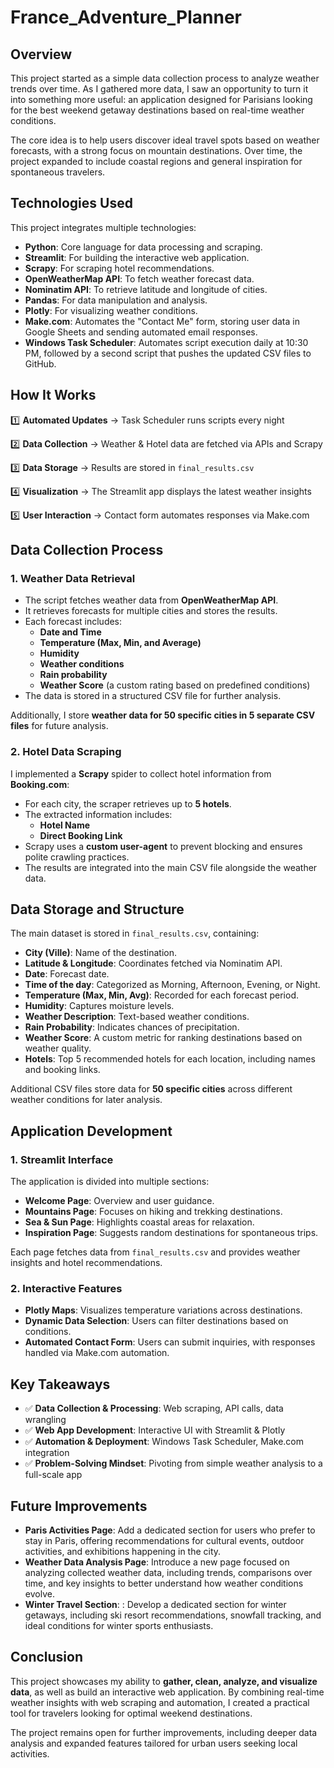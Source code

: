 # France_Adventure_Planner


## Overview
This project started as a simple data collection process to analyze weather trends over time. As I gathered more data, I saw an opportunity to turn it into something more useful: an application designed for Parisians looking for the best weekend getaway destinations based on real-time weather conditions.

The core idea is to help users discover ideal travel spots based on weather forecasts, with a strong focus on mountain destinations. Over time, the project expanded to include coastal regions and general inspiration for spontaneous travelers.

## Technologies Used
This project integrates multiple technologies:

- **Python**: Core language for data processing and scraping.
- **Streamlit**: For building the interactive web application.
- **Scrapy**: For scraping hotel recommendations.
- **OpenWeatherMap API**: To fetch weather forecast data.
- **Nominatim API**: To retrieve latitude and longitude of cities.
- **Pandas**: For data manipulation and analysis.
- **Plotly**: For visualizing weather conditions.
- **Make.com**: Automates the "Contact Me" form, storing user data in Google Sheets and sending automated email responses.
- **Windows Task Scheduler**: Automates script execution daily at 10:30 PM, followed by a second script that pushes the updated CSV files to GitHub.

## How It Works

1️⃣ **Automated Updates** → Task Scheduler runs scripts every night 

2️⃣ **Data Collection** → Weather & Hotel data are fetched via APIs and Scrapy   

3️⃣ **Data Storage** → Results are stored in `final_results.csv` 

4️⃣ **Visualization** → The Streamlit app displays the latest weather insights  

5️⃣ **User Interaction** → Contact form automates responses via Make.com  

## Data Collection Process

### 1. Weather Data Retrieval
- The script fetches weather data from **OpenWeatherMap API**.
- It retrieves forecasts for multiple cities and stores the results.
- Each forecast includes:
  - **Date and Time**
  - **Temperature (Max, Min, and Average)**
  - **Humidity**
  - **Weather conditions**
  - **Rain probability**
  - **Weather Score** (a custom rating based on predefined conditions)
- The data is stored in a structured CSV file for further analysis.

Additionally, I store **weather data for 50 specific cities in 5 separate CSV files** for future analysis.

### 2. Hotel Data Scraping
I implemented a **Scrapy** spider to collect hotel information from **Booking.com**:

- For each city, the scraper retrieves up to **5 hotels**.
- The extracted information includes:
  - **Hotel Name**
  - **Direct Booking Link**
- Scrapy uses a **custom user-agent** to prevent blocking and ensures polite crawling practices.
- The results are integrated into the main CSV file alongside the weather data.

## Data Storage and Structure
The main dataset is stored in `final_results.csv`, containing:

- **City (Ville)**: Name of the destination.
- **Latitude & Longitude**: Coordinates fetched via Nominatim API.
- **Date**: Forecast date.
- **Time of the day**: Categorized as Morning, Afternoon, Evening, or Night.
- **Temperature (Max, Min, Avg)**: Recorded for each forecast period.
- **Humidity**: Captures moisture levels.
- **Weather Description**: Text-based weather conditions.
- **Rain Probability**: Indicates chances of precipitation.
- **Weather Score**: A custom metric for ranking destinations based on weather quality.
- **Hotels**: Top 5 recommended hotels for each location, including names and booking links.

Additional CSV files store data for **50 specific cities** across different weather conditions for later analysis.

## Application Development
### 1. Streamlit Interface
The application is divided into multiple sections:
- **Welcome Page**: Overview and user guidance.
- **Mountains Page**: Focuses on hiking and trekking destinations.
- **Sea & Sun Page**: Highlights coastal areas for relaxation.
- **Inspiration Page**: Suggests random destinations for spontaneous trips.

Each page fetches data from `final_results.csv` and provides weather insights and hotel recommendations.

### 2. Interactive Features
- **Plotly Maps**: Visualizes temperature variations across destinations.
- **Dynamic Data Selection**: Users can filter destinations based on conditions.
- **Automated Contact Form**: Users can submit inquiries, with responses handled via Make.com automation.

## Key Takeaways
- ✅ **Data Collection & Processing**: Web scraping, API calls, data wrangling  
- ✅ **Web App Development**: Interactive UI with Streamlit & Plotly  
- ✅ **Automation & Deployment**: Windows Task Scheduler, Make.com integration  
- ✅ **Problem-Solving Mindset**: Pivoting from simple weather analysis to a full-scale app  

## Future Improvements
- **Paris Activities Page**: Add a dedicated section for users who prefer to stay in Paris, offering recommendations for cultural events, outdoor activities, and exhibitions happening in the city.  
- **Weather Data Analysis Page**: Introduce a new page focused on analyzing collected weather data, including trends, comparisons over time, and key insights to better understand how weather conditions evolve.  
- **Winter Travel Section**: : Develop a dedicated section for winter getaways, including ski resort recommendations, snowfall tracking, and ideal conditions for winter sports enthusiasts. 


## Conclusion
This project showcases my ability to **gather, clean, analyze, and visualize data**, as well as build an interactive web application. By combining real-time weather insights with web scraping and automation, I created a practical tool for travelers looking for optimal weekend destinations.

The project remains open for further improvements, including deeper data analysis and expanded features tailored for urban users seeking local activities.
